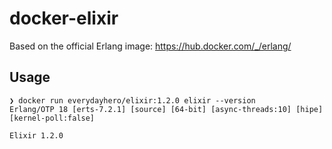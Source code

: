 # docker-elixir

Based on the official Erlang image: https://hub.docker.com/_/erlang/

## Usage

```
❯ docker run everydayhero/elixir:1.2.0 elixir --version
Erlang/OTP 18 [erts-7.2.1] [source] [64-bit] [async-threads:10] [hipe] [kernel-poll:false]

Elixir 1.2.0
```

